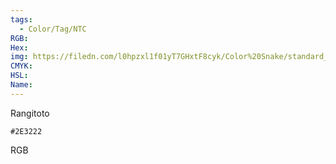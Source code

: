 ```yaml
---
tags:
  - Color/Tag/NTC
RGB:
Hex:
img: https://filedn.com/l0hpzxl1f01yT7GHxtF8cyk/Color%20Snake/standard_csv_to_svg/%23/2E3222.svg
CMYK:
HSL:
Name:
---
```

Rangitoto
```palette
#2E3222
```
RGB
